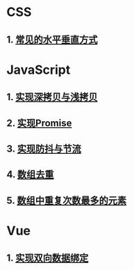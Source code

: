 # CSS

## 1. [常见的水平垂直方式](./css/01-常见的水平垂直方式)

# JavaScript

## 1. [实现深拷贝与浅拷贝](./javascript/01-深拷贝与浅拷贝)

## 2. [实现Promise](./javascript/02-基础版Promise)

## 3. [实现防抖与节流](./javascript/03-防抖与节流)

## 4. [数组去重](./javascript/04-数组去重)

## 5. [数组中重复次数最多的元素](./javascript/05-数组中重复次数最多的元素)

# Vue

## 1. [实现双向数据绑定](./vue/01-实现双向数据绑定)